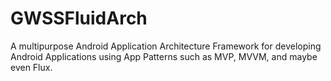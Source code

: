 GWSSFluidArch
=============

A multipurpose Android Application Architecture Framework for developing 
Android Applications using App Patterns such as MVP, MVVM, and maybe even Flux.

